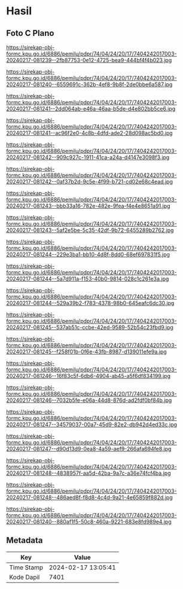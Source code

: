 # Hasil

## Foto C Plano

https://sirekap-obj-formc.kpu.go.id/6886/pemilu/pdpr/74/04/24/20/17/7404242017003-20240217-081239--2fb87753-0e12-4725-bea9-444bf4f4b023.jpg

https://sirekap-obj-formc.kpu.go.id/6886/pemilu/pdpr/74/04/24/20/17/7404242017003-20240217-081240--6559691c-362b-4ef8-9b8f-2de0bbe6a587.jpg

https://sirekap-obj-formc.kpu.go.id/6886/pemilu/pdpr/74/04/24/20/17/7404242017003-20240217-081241--2dd064ab-e46a-46aa-b5de-d4e802bb5ce6.jpg

https://sirekap-obj-formc.kpu.go.id/6886/pemilu/pdpr/74/04/24/20/17/7404242017003-20240217-081241--ac96f2e0-4c8b-4dfd-ade2-28d098ac5bd0.jpg

https://sirekap-obj-formc.kpu.go.id/6886/pemilu/pdpr/74/04/24/20/17/7404242017003-20240217-081242--909c927c-1911-41ca-a24a-d4147e3098f3.jpg

https://sirekap-obj-formc.kpu.go.id/6886/pemilu/pdpr/74/04/24/20/17/7404242017003-20240217-081242--0af37b2d-9c5e-4f99-b721-cd02e68c4ead.jpg

https://sirekap-obj-formc.kpu.go.id/6886/pemilu/pdpr/74/04/24/20/17/7404242017003-20240217-081243--bbb33a16-782e-482e-9fea-f4e4e8651a91.jpg

https://sirekap-obj-formc.kpu.go.id/6886/pemilu/pdpr/74/04/24/20/17/7404242017003-20240217-081243--5af2e5be-5c35-42df-9b72-6455289b2762.jpg

https://sirekap-obj-formc.kpu.go.id/6886/pemilu/pdpr/74/04/24/20/17/7404242017003-20240217-081244--229e3ba1-bb10-4d8f-8dd0-68ef697831f5.jpg

https://sirekap-obj-formc.kpu.go.id/6886/pemilu/pdpr/74/04/24/20/17/7404242017003-20240217-081244--5a7d911a-f153-40b0-9814-028c1c261e3a.jpg

https://sirekap-obj-formc.kpu.go.id/6886/pemilu/pdpr/74/04/24/20/17/7404242017003-20240217-081244--529a39b2-f783-4378-98b0-645eafc6dc30.jpg

https://sirekap-obj-formc.kpu.go.id/6886/pemilu/pdpr/74/04/24/20/17/7404242017003-20240217-081245--537ab51c-ccbe-42ed-9589-52b54c23fbd9.jpg

https://sirekap-obj-formc.kpu.go.id/6886/pemilu/pdpr/74/04/24/20/17/7404242017003-20240217-081245--f258f01b-0f6e-43fb-8987-d139011efe9a.jpg

https://sirekap-obj-formc.kpu.go.id/6886/pemilu/pdpr/74/04/24/20/17/7404242017003-20240217-081246--16f83c5f-6db6-4904-ab45-a5f6df834199.jpg

https://sirekap-obj-formc.kpu.go.id/6886/pemilu/pdpr/74/04/24/20/17/7404242017003-20240217-081246--7032b5fe-e06a-44d8-876d-ad2fdf0bf84b.jpg

https://sirekap-obj-formc.kpu.go.id/6886/pemilu/pdpr/74/04/24/20/17/7404242017003-20240217-081247--34579037-00a7-45d9-82e2-db942d4ed33c.jpg

https://sirekap-obj-formc.kpu.go.id/6886/pemilu/pdpr/74/04/24/20/17/7404242017003-20240217-081247--d90d13d9-0ea8-4a59-aef9-266afa694fe8.jpg

https://sirekap-obj-formc.kpu.go.id/6886/pemilu/pdpr/74/04/24/20/17/7404242017003-20240217-081248--4838957f-aa5d-42ba-9a7c-a36e74fcf4ba.jpg

https://sirekap-obj-formc.kpu.go.id/6886/pemilu/pdpr/74/04/24/20/17/7404242017003-20240217-081248--486aed8f-f8d8-4c4d-9a21-4e65859f882d.jpg

https://sirekap-obj-formc.kpu.go.id/6886/pemilu/pdpr/74/04/24/20/17/7404242017003-20240217-081240--880af1f5-50c8-460a-9221-683e8fd989e4.jpg


## Metadata

| Key        | Value               |
| ---------- | ------------------- |
| Time Stamp | 2024-02-17 13:05:41 |
| Kode Dapil | 7401                |



